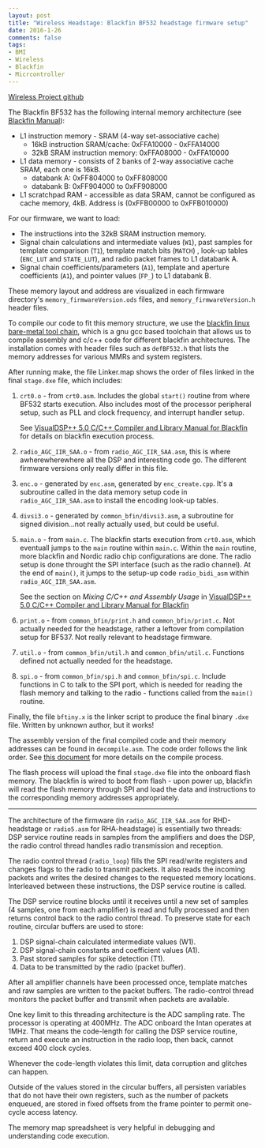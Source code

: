 ```yaml
---
layout: post
title: "Wireless Headstage: Blackfin BF532 headstage firmware setup"
date: 2016-1-26
comments: false
tags:
- BMI
- Wireless
- Blackfin
- Micrcontroller
---
```


[Wireless Project github](https://github.com/allenyin/allen_wireless)

The Blackfin BF532 has the following internal memory architecture (see [Blackfin Manual](http://www.analog.com/media/en/dsp-documentation/processor-manuals/ADSP-BF533_hwr_rev3.6.pdf)):

* L1 instruction memory - SRAM (4-way set-associative cache)
    * 16kB instruction SRAM/cache: 0xFFA10000 - 0xFFA14000
    * 32kB SRAM instruction memory: 0xFFA08000 - 0xFFA10000 
* L1 data memory - consists of 2 banks of 2-way associative cache SRAM, each one is 16kB.
    * databank A: 0xFF804000 to 0xFF808000
    * databank B: 0xFF904000 to 0xFF908000
* L1 scratchpad RAM - accessible as data SRAM, cannot be configured as cache memory, 4kB. Address is (0xFFB00000 to 0xFFB010000)

For our firmware, we want to load:

* The instructions into the 32kB SRAM instruction memory.
* Signal chain calculations and intermediate values (`W1`), past samples for template comparison (`T1`), template match bits (`MATCH`) , look-up tables (`ENC_LUT` and `STATE_LUT`), and radio packet frames to L1 databank A.
* Signal chain coefficients/parameters (`A1`), template and aperture coefficients (`A1`), and pointer values (`FP_`) to L1 databank B.

These memory layout and address are visualized in each firmware directory's `memory_firmwareVersion.ods` files, and `memory_firmwareVersion.h` header files.

To compile our code to fit this memory structure, we use the [blackfin linux bare-metal tool chain](https://blackfin.uclinux.org/doku.php?id=toolchain:installing), which is a gnu gcc based toolchain that allows us to compile assembly and c/c++ code for different blackfin architectures. The installation comes with header files such as `defBF532.h` that lists the memory addresses for various MMRs and system registers.

After running make, the file Linker.map shows the order of files linked in the final `stage.dxe` file, which includes:

1. `crt0.o` - from `crt0.asm`. Includes the global `start()` routine from where BF532 starts execution. Also includes most of the processor peripheral setup, such as PLL and clock frequency, and interrupt handler setup.

    See [VisualDSP++ 5.0 C/C++ Compiler and Library Manual for Blackfin](https://www.google.com/url?sa=t&rct=j&q=&esrc=s&source=web&cd=2&cad=rja&uact=8&ved=0ahUKEwicxKjU4s_KAhWGpB4KHRiRATMQFgglMAE&url=http%3A%2F%2Fwww.analog.com%2Fmedia%2Fen%2Fdsp-documentation%2Fsoftware-manuals%2F50_bf_cc_rtl_mn_rev_5.4.pdf&usg=AFQjCNGc4ugAURAyNwvtvrZc66iK-bFXDA&sig2=CvcRwIJoR9qc3NkQmx0-Bw) for details on blackfin execution process.

2. `radio_AGC_IIR_SAA.o` - from `radio_AGC_IIR_SAA.asm`, this is where awherewherewhere all the DSP and interesting code go. The different firmware versions only really differ in this file.

3. `enc.o` - generated by `enc.asm`, generated by `enc_create.cpp`. It's a subroutine called in the data memory setup code in `radio_AGC_IIR_SAA.asm` to install the encoding look-up tables.

4. `divsi3.o` - generated by `common_bfin/divsi3.asm`, a subroutine for signed division...not really actually used, but could be useful.

5. `main.o` - from `main.c`. The blackfin starts execution from `crt0.asm`, which eventuall jumps to the `main` routine within `main.c`. Within the `main` routine, more blackfin and Nordic radio chip configurations are done. The radio setup is done throught the SPI interface (such as the radio channel). At the end of `main()`, it jumps to the setup-up code `radio_bidi_asm` within `radio_AGC_IIR_SAA.asm`.

    See the section on *Mixing C/C++ and Assembly Usage* in [VisualDSP++ 5.0 C/C++ Compiler and Library Manual for Blackfin](https://www.google.com/url?sa=t&rct=j&q=&esrc=s&source=web&cd=2&cad=rja&uact=8&ved=0ahUKEwicxKjU4s_KAhWGpB4KHRiRATMQFgglMAE&url=http%3A%2F%2Fwww.analog.com%2Fmedia%2Fen%2Fdsp-documentation%2Fsoftware-manuals%2F50_bf_cc_rtl_mn_rev_5.4.pdf&usg=AFQjCNGc4ugAURAyNwvtvrZc66iK-bFXDA&sig2=CvcRwIJoR9qc3NkQmx0-Bw)

6. `print.o` - from `common_bfin/print.h` and `common_bfin/print.c`. Not actually needed for the headstage, rather a leftover from compilation setup for BF537. Not really relevant to headstage firmware.

7. `util.o` - from `common_bfin/util.h` and `common_bfin/util.c`. Functions defined not actually needed for the headstage.

8. `spi.o` - from `common_bfin/spi.h` and `common_bfin/spi.c`. Include functions in C to talk to the SPI port, which is needed for reading the flash memory and talking to the radio - functions called from the `main()` routine.

Finally, the file `bftiny.x` is the linker script to produce the final binary `.dxe` file. Written by unknown author, but it works!

The assembly version of the final compiled code and their memory addresses can be found in `decompile.asm`. The code order follows the link order. See [this document](https://github.com/allenyin/allen_wireless/blob/master/myopen_multi/headstage_firmware/compile_process.txt) for more details on the compile process.

The flash process will upload the final `stage.dxe` file into the onboard flash memory. The blackfin is wired to boot from flash - upon power up, blackfin will read the flash memory through SPI and load the data and instructions to the corresponding memory addresses appropriately.

---------------------

The architecture of the firmware (in `radio_AGC_IIR_SAA.asm` for RHD-headstage or `radio5.asm` for RHA-headstage) is essentially two threads: DSP service routine reads in samples from the amplifiers and does the DSP, the radio control thread handles radio transmission and reception.

The radio control thread (`radio_loop`) fills the SPI read/write registers and changes flags to the radio to transmit packets. It also reads the incoming packets and writes the desired changes to the requested memory locations. Interleaved between these instructions, the DSP service routine is called.

The DSP service routine blocks until it receives until a new set of samples (4 samples, one from each amplifier) is read and fully processed and then returns control back to the radio control thread. To preserve state for each routine, circular buffers are used to store:

1. DSP signal-chain calculated intermediate values (W1).
2. DSP signal-chain constants and coefficient values (A1).
3. Past stored samples for spike detection (T1).
3. Data to be transmitted by the radio (packet buffer).

After all amplifier channels have been processed once, template matches and raw samples are written to the packet buffers. The radio-control thread monitors the packet buffer and transmit when packets are available. 

One key limit to this threading architecture is the ADC sampling rate. The processor is operating at 400MHz. The ADC onboard the Intan operates at 1MHz. That means the code-length for calling the DSP service routine, return and execute an instruction in the radio loop, then back, cannot exceed 400 clock cycles.

Whenever the code-length violates this limit, data corruption and glitches can happen.

Outside of the values stored in the circular buffers, all persisten variables that do not have their own registers, such as the number of packets enqueued, are stored in fixed offsets from the frame pointer to permit one-cycle access latency.

The memory map spreadsheet is very helpful in debugging and understanding code execution.
